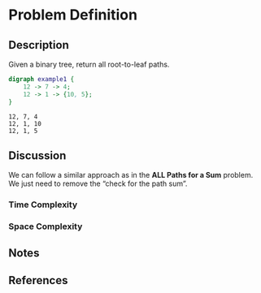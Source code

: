 # Problem Definition

## Description

Given a binary tree, return all root-to-leaf paths.

```dot
digraph example1 {
    12 -> 7 -> 4;
    12 -> 1 -> {10, 5};
}
```

```plaintext
12, 7, 4
12, 1, 10
12, 1, 5
```

## Discussion

We can follow a similar approach as in the **ALL Paths for a Sum** problem. We just need to remove the “check for the path sum”.

### Time Complexity

### Space Complexity

## Notes

## References
